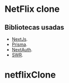 # NetFlix clone

## Bibliotecas usadas
* [NextJs](https://nextjs.org/).
* [Prisma](https://www.prisma.io/nextjs).
* [NextAuth](https://next-auth.js.org/).
* [SWR](https://swr.vercel.app/pt-BR).
# netflixClone
